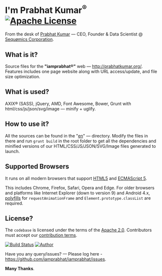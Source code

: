 # I'm Prabhat Kumar<sup>®</sup> [![Apache License](https://img.shields.io/badge/license-Apache-blue.svg)](https://github.com/iamprabhat/iamprabhat/blob/master/LICENSE)
From the desk of [Prabhat Kumar](http://prabhatkumar.org/) — CEO, Founder & Data Scientist @ [Sequømics Corporation](http://sequomics.com/).

## What is it?

Source files for the <b>"iamprabhat®"</b> web — http://prabhatkumar.org/. Features includes one page website along with URL access/update, and file size optimization.

## What is used?

AXIX® (SASS), jQuery, AMD, Font Awesome, Bower, Grunt with html/css/js/json/svg/image — minify + uglify.

## How to use it?

All the sources can be found in the "[en](https://github.com/iamprabhat/iamprabhat/tree/1.0.0)" — directory. Modify the files in there and run ```grunt build``` in the root folder to get all the dependencies and minified versions of our HTML/CSS/JS/JSON/SVG/Image files generated to launch.

## Supported Browsers

It runs on all modern browsers that support [HTML5](https://html.spec.whatwg.org/multipage/) and [ECMAScript 5](http://www.ecma-international.org/ecma-262/5.1/).

This includes Chrome, Firefox, Safari, Opera and Edge. For older browsers and platforms like Internet Explorer (down to version 9) and Android 4.x, [polyfills](http://polyfill.io) for ```requestAnimationFrame``` and ```Element.prototype.classList``` are required.

## License?

The ```codebase``` is licensed under the terms of the [Apache 2.0](https://github.com/iamprabhat/iamprabhat/blob/master/LICENSE). Contributors must accept our [contribution terms](https://github.com/iamprabhat/iamprabhat/blob/master/CONTRIBUTING.md).

[![Build Status][build-badge]][build-status]
[![Author][author-badge]][author-url]

Have you any query/issues? — Please log here - https://github.com/iamprabhat/iamprabhat/issues.

<b>Many Thanks</b>.

<!--/Definitions/-->
[build-badge]: https://img.shields.io/badge/build-passing-brightgreen.svg?
[build-status]: https://travis-ci.org/iamprabhat/iamprabhat

[author-badge]: https://img.shields.io/badge/author-iamprabhat-orange.svg?
[author-url]: https://github.com/iamprabhat
